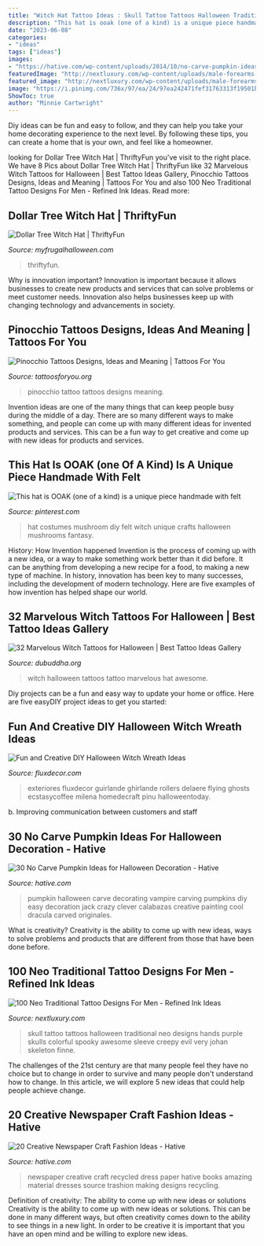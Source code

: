 ```yaml
---
title: "Witch Hat Tattoo Ideas : Skull Tattoo Tattoos Halloween Traditional Neo Designs Hands Purple Skulls Colorful Spooky Awesome Sleeve Creepy Evil Very Johan Skeleton Finne"
description: "This hat is ooak (one of a kind) is a unique piece handmade with felt"
date: "2023-06-08"
categories:
- "ideas"
tags: ["ideas"]
images:
- "https://hative.com/wp-content/uploads/2014/10/no-carve-pumpkin-ideas/1-vampire-pumpkin.jpg"
featuredImage: "http://nextluxury.com/wp-content/uploads/male-forearms-purple-skull-and-bony-hands-neo-traditional-tattoo.jpg"
featured_image: "http://nextluxury.com/wp-content/uploads/male-forearms-purple-skull-and-bony-hands-neo-traditional-tattoo.jpg"
image: "https://i.pinimg.com/736x/97/ea/24/97ea242471fef31763313f19501b866d.jpg"
ShowToc: true
author: "Minnie Cartwright"
---
```



Diy ideas can be fun and easy to follow, and they can help you take your home decorating experience to the next level. By following these tips, you can create a home that is your own, and feel like a homeowner.

	

		
looking for Dollar Tree Witch Hat | ThriftyFun you've visit to the right place. We have 8 Pics about Dollar Tree Witch Hat | ThriftyFun like 32 Marvelous Witch Tattoos for Halloween | Best Tattoo Ideas Gallery, Pinocchio Tattoos Designs, Ideas and Meaning | Tattoos For You and also 100 Neo Traditional Tattoo Designs For Men - Refined Ink Ideas. Read more:
		
    
## Dollar Tree Witch Hat | ThriftyFun

<img loading=lazy src="https://img.thrfun.com/img/218/050/dollar_tree_witch_hat_9_x66.jpg" onerror="this.onerror=null;this.src='https://tse3.mm.bing.net/th?id=OIP.LkAm1AC1SIv1rREojiGqYQHaLH&amp;pid=15.1';" alt="Dollar Tree Witch Hat | ThriftyFun">

_Source: myfrugalhalloween.com_

>thriftyfun. 

	

Why is innovation important?
Innovation is important because it allows businesses to create new products and services that can solve problems or meet customer needs. Innovation also helps businesses keep up with changing technology and advancements in society.

    
## Pinocchio Tattoos Designs, Ideas And Meaning | Tattoos For You

<img loading=lazy src="https://www.tattoosforyou.org/wp-content/uploads/2016/05/Pinocchio-Tattoo-Designs.jpg" onerror="this.onerror=null;this.src='https://tse3.mm.bing.net/th?id=OIP.oc2tQ_ethED4RC-p_H54nQAAAA&amp;pid=15.1';" alt="Pinocchio Tattoos Designs, Ideas and Meaning | Tattoos For You">

_Source: tattoosforyou.org_

>pinocchio tattoo tattoos designs meaning. 

	

Invention ideas are one of the many things that can keep people busy during the middle of a day. There are so many different ways to make something, and people can come up with many different ideas for invented products and services. This can be a fun way to get creative and come up with new ideas for products and services.

    
## This Hat Is OOAK (one Of A Kind) Is A Unique Piece Handmade With Felt

<img loading=lazy src="https://i.pinimg.com/736x/97/ea/24/97ea242471fef31763313f19501b866d.jpg" onerror="this.onerror=null;this.src='https://tse2.mm.bing.net/th?id=OIP.BjUIp4TLfXNrS8OuB3UR9AHaLH&amp;pid=15.1';" alt="This hat is OOAK (one of a kind) is a unique piece handmade with felt">

_Source: pinterest.com_

>hat costumes mushroom diy felt witch unique crafts halloween mushrooms fantasy. 

	

History: How Invention happened
Invention is the process of coming up with a new idea, or a way to make something work better than it did before. It can be anything from developing a new recipe for a food, to making a new type of machine. In history, innovation has been key to many successes, including the development of modern technology. Here are five examples of how invention has helped shape our world.

    
## 32 Marvelous Witch Tattoos For Halloween | Best Tattoo Ideas Gallery

<img loading=lazy src="http://www.dubuddha.org/wp-content/uploads/2015/11/tamarez_tattooer37-e1446368720545.jpg" onerror="this.onerror=null;this.src='https://tse4.mm.bing.net/th?id=OIP.aCNR2lKghWSmGxQtM6h0UAHaJQ&amp;pid=15.1';" alt="32 Marvelous Witch Tattoos for Halloween | Best Tattoo Ideas Gallery">

_Source: dubuddha.org_

>witch halloween tattoos tattoo marvelous hat awesome. 

	

Diy projects can be a fun and easy way to update your home or office. Here are five easyDIY project ideas to get you started: 

    
## Fun And Creative DIY Halloween Witch Wreath Ideas

<img loading=lazy src="https://fluxdecor.com/wp-content/uploads/2015/09/diy-halloween-witch-wreaths/16-diy-halloween-witch-wreaths.jpg" onerror="this.onerror=null;this.src='https://tse4.mm.bing.net/th?id=OIP.806qC_lez4Ttypw2gDudnAHaQd&amp;pid=15.1';" alt="Fun and Creative DIY Halloween Witch Wreath Ideas">

_Source: fluxdecor.com_

>exteriores fluxdecor guirlande ghirlande rollers delaere flying ghosts ecstasycoffee milena homedecraft pinu halloweentoday. 

	

b. Improving communication between customers and staff 

    
## 30 No Carve Pumpkin Ideas For Halloween Decoration - Hative

<img loading=lazy src="https://hative.com/wp-content/uploads/2014/10/no-carve-pumpkin-ideas/1-vampire-pumpkin.jpg" onerror="this.onerror=null;this.src='https://tse2.mm.bing.net/th?id=OIP.MQP-hpXgINJ8JhtXTF1mdQHaHa&amp;pid=15.1';" alt="30 No Carve Pumpkin Ideas for Halloween Decoration - Hative">

_Source: hative.com_

>pumpkin halloween carve decorating vampire carving pumpkins diy easy decoration jack crazy clever calabazas creative painting cool dracula carved originales. 

	

What is creativity?
Creativity is the ability to come up with new ideas, ways to solve problems and products that are different from those that have been done before.

    
## 100 Neo Traditional Tattoo Designs For Men - Refined Ink Ideas

<img loading=lazy src="http://nextluxury.com/wp-content/uploads/male-forearms-purple-skull-and-bony-hands-neo-traditional-tattoo.jpg" onerror="this.onerror=null;this.src='https://tse2.mm.bing.net/th?id=OIP.e4Nj_orq5W_0A335kmOl7wHaP2&amp;pid=15.1';" alt="100 Neo Traditional Tattoo Designs For Men - Refined Ink Ideas">

_Source: nextluxury.com_

>skull tattoo tattoos halloween traditional neo designs hands purple skulls colorful spooky awesome sleeve creepy evil very johan skeleton finne. 

	

The challenges of the 21st century are that many people feel they have no choice but to change in order to survive and many people don't understand how to change. In this article, we will explore 5 new ideas that could help people achieve change.

    
## 20 Creative Newspaper Craft Fashion Ideas - Hative

<img loading=lazy src="http://hative.com/wp-content/uploads/2014/10/newspaper-craft-fashion-ideas/2-creative-newspaper-craft-fashion-ideas.jpg" onerror="this.onerror=null;this.src='https://tse1.mm.bing.net/th?id=OIP.YABbSnoEV65VXtfJJdaXAgHaKv&amp;pid=15.1';" alt="20 Creative Newspaper Craft Fashion Ideas - Hative">

_Source: hative.com_

>newspaper creative craft recycled dress paper hative books amazing material dresses source trashion making designs recycling. 

	

Definition of creativity: The ability to come up with new ideas or solutions
Creativity is the ability to come up with new ideas or solutions. This can be done in many different ways, but often creativity comes down to the ability to see things in a new light. In order to be creative it is important that you have an open mind and be willing to explore new ideas.

